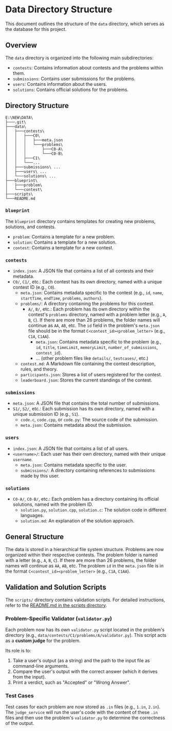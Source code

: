 # Data Directory Structure

This document outlines the structure of the `data` directory, which serves as the database for this project.

## Overview

The `data` directory is organized into the following main subdirectories:

- `contests`: Contains information about contests and the problems within them.
- `submissions`: Contains user submissions for the problems.
- `users`: Contains information about the users.
- `solutions`: Contains official solutions for the problems.

## Directory Structure

```
E:\NEW\DATA\
├───.git\
├───data\
│   ├───contests\
│   │   ├───C0\
│   │   │   ├───meta.json
│   │   │   └───problems\
│   │   │       ├───C0-A\
│   │   │       └───C0-B\
│   │   ├───C1\
│   │   └───...
│   ├───submissions\ ...
│   ├───users\ ...
│   └───solutions\ ...
├───blueprint\
│   ├───problem\
│   └───contest\
├───scripts\
└───README.md
```

### `blueprint`

The `blueprint` directory contains templates for creating new problems, solutions, and contests.

- `problem`: Contains a template for a new problem.
- `solution`: Contains a template for a new solution.
- `contest`: Contains a template for a new contest.

### `contests`

- `index.json`: A JSON file that contains a list of all contests and their metadata.
- `C0/`, `C1/`, etc.: Each contest has its own directory, named with a unique contest ID (e.g., `C0`).
    - `meta.json`: Contains metadata specific to the contest (e.g., `id`, `name`, `startTime`, `endTime`, `problems`, `authors`).
    - `problems/`: A directory containing the problems for this contest.
        - `A/`, `B/`, etc.: Each problem has its own directory within the contest's `problems` directory, named with a problem letter (e.g., `A`, `B`, `C`). If there are more than 26 problems, the folder names will continue as `AA`, `AB`, etc. The `id` field in the problem's `meta.json` file should be in the format `C<contest_id><problem_letter>` (e.g., `C1A`, `C1AA`).
            - `meta.json`: Contains metadata specific to the problem (e.g., `id`, `title`, `timeLimit`, `memoryLimit`, `number_of_submissions`, `contest_id`).
            - ... (other problem files like `details/`, `testcases/`, etc.)
    -   `contest.md`: A Markdown file containing the contest description, rules, and theory.
    - `participants.json`: Stores a list of users registered for the contest.
    - `leaderboard.json`: Stores the current standings of the contest.

### `submissions`

- `meta.json`: A JSON file that contains the total number of submissions.
- `S1/`, `S2/`, etc.: Each submission has its own directory, named with a unique submission ID (e.g., `S1`).
    - `code.c`, `code.cpp`, or `code.py`: The source code of the submission.
    - `meta.json`: Contains metadata about the submission.

### `users`

- `index.json`: A JSON file that contains a list of all users.
- `<username>/`: Each user has their own directory, named with their unique `username`.
    - `meta.json`: Contains metadata specific to the user.
    - `submissions/`: A directory containing references to submissions made by this user.

### `solutions`

- `C0-A/`, `C0-B/`, etc.: Each problem has a directory containing its official solutions, named with the problem ID.
    - `solution.py`, `solution.cpp`, `solution.c`: The solution code in different languages.
    - `solution.md`: An explanation of the solution approach.

## General Structure

The data is stored in a hierarchical file system structure. Problems are now organized within their respective contests. The problem folder is named with a letter (e.g., `A`, `B`, `C`). If there are more than 26 problems, the folder names will continue as `AA`, `AB`, etc. The problem `id` in the `meta.json` file is in the format `C<contest_id><problem_letter>` (e.g., `C1A`, `C1AA`).

## Validation and Solution Scripts

The `scripts/` directory contains validation scripts. For detailed instructions, refer to the [README.md in the scripts directory](./scripts/README.md).

### Problem-Specific Validator (`validator.py`)

Each problem now has its own `validator.py` script located in the problem's directory (e.g., `data/contests/C1/problems/A/validator.py`). This script acts as a **custom judge** for the problem.

Its role is to:

1.  Take a user's output (as a string) and the path to the input file as command-line arguments.
2.  Compare the user's output with the correct answer (which it derives from the input).
3.  Print a verdict, such as "Accepted" or "Wrong Answer".

### Test Cases

Test cases for each problem are now stored as `.in` files (e.g., `1.in`, `2.in`). The `judge_service` will run the user's code with the content of these `.in` files and then use the problem's `validator.py` to determine the correctness of the output.